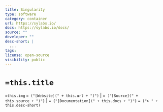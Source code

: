 ```yaml
---
title: Singularity
type: software
category: container
url: https://sylabs.io/
docs: https://sylabs.io/docs/
source: ""
developer: ""
desc-short: |
  ...
tags:
license: open-source
visibility: public
---
```

# `=this.title`

`=this.img` `= ("[Website](" + this.url + ")")` |  `= ("[Source](" + this.source + ")")` | `= ("[Documentation](" + this.docs + ")")`
`= ("> " + this.desc-short)`
